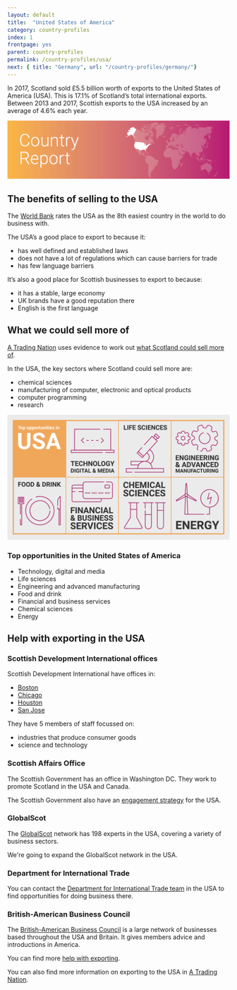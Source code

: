 ```yaml
---
layout: default
title:  "United States of America"
category: country-profiles
index: 1
frontpage: yes
parent: country-profiles
permalink: /country-profiles/usa/
next: { title: "Germany", url: "/country-profiles/germany/"}
---
```


<p class="leader  ds_leader">
In 2017, Scotland sold £5.5 billion worth of exports to the United States of America (USA). This is 17.1% of Scotland’s total international exports. Between 2013 and 2017, Scottish exports to the USA increased by an average of 4.6% each year.</p>

![An image of USA outlined on a map](/assets/images/country_maps/01-USA.png)

## The benefits of selling to the USA
The [World Bank](http://www.doingbusiness.org/en/rankings) rates the USA as the 8th easiest country in the world to do business with.

The USA’s a good place to export to because it:

* has well defined and established laws
* does not have a lot of regulations which can cause barriers for trade
* has few language barriers

It’s also a good place for Scottish businesses to export to because:

* it has a stable, large economy
* UK brands have a good reputation there
* English is the first language

## What we could sell more of
[A Trading Nation](https://www.gov.scot/publications/scotland-a-trading-nation/) uses evidence to work out [what Scotland could sell more of](/what-we-could-sell-more-of/).

In the USA, the key sectors where Scotland could sell more are:

* chemical sciences
* manufacturing of computer, electronic and optical products
* computer programming
* research

![An infographic of top opportunities in the USA](/assets/images/country_infographics/01-USA-top-opportunities.png)

<div class="hidden  visually-hidden">
<h3>Top opportunities in the United States of America</h3>

<ul>
<li>Technology, digital and media</li>
<li>Life sciences</li>
<li>Engineering and advanced manufacturing</li>
<li>Food and drink</li>
<li>Financial and business services</li>
<li>Chemical sciences</li>
<li>Energy</li>
</ul>
</div>

## Help with exporting in the USA
### Scottish Development International offices
Scottish Development International have offices in:

* [Boston](https://www.sdi.co.uk/about-sdi/global-offices/americas/usa-boston)
* [Chicago](https://www.sdi.co.uk/about-sdi/global-offices/americas/usa-chicago)
* [Houston](https://www.sdi.co.uk/about-sdi/global-offices/americas/usa-houston)
* [San Jose](https://www.sdi.co.uk/about-sdi/global-offices/americas/usa-san-jose)

They have 5 members of staff focussed on:

* industries that produce consumer goods
* science and technology

### Scottish Affairs Office
The Scottish Government has an office in Washington DC. They work to promote Scotland in the USA and Canada.

The Scottish Government also have an [engagement strategy](https://www.gov.scot/publications/scotlands-international-framework-engagement-strategy-9781786528698/pages/7/) for the USA.


### GlobalScot
The [GlobalScot](https://www.globalscot.com/) network has 198 experts in the USA, covering a variety of business sectors.

We're going to expand the GlobalScot network in the USA.


### Department for International Trade
You can contact the [Department for International Trade team](https://www.gov.uk/guidance/exporting-to-the-usa) in the USA to find opportunities for doing business there.


### British-American Business Council
The [British-American Business Council](http://www.babc.org/) is a large network of businesses based throughout the USA and Britain. It gives members advice and introductions in America.


You can find more [help with exporting](/help-for-businesses/).

You can also find more information on exporting to the USA in [A Trading Nation](https://www.gov.scot/publications/scotland-a-trading-nation/).
